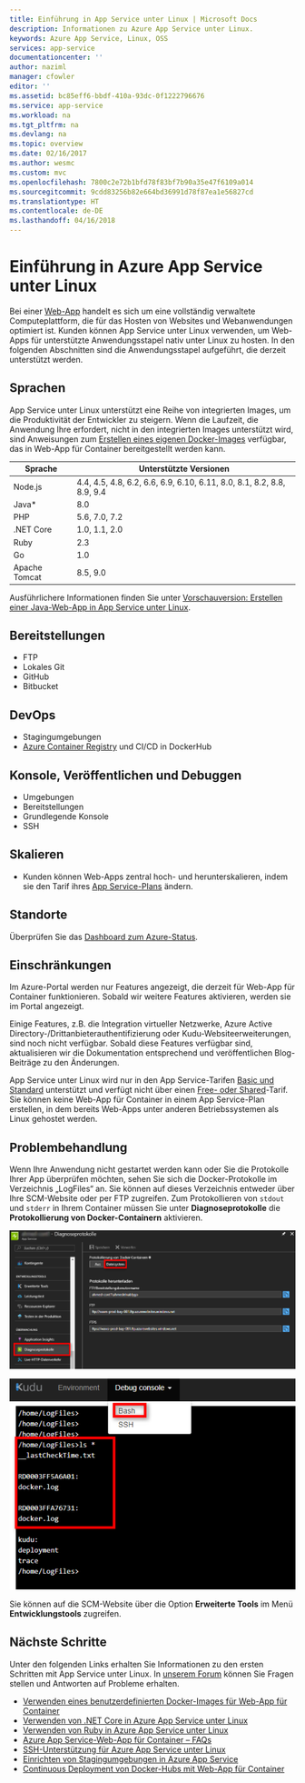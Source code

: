 ```yaml
---
title: Einführung in App Service unter Linux | Microsoft Docs
description: Informationen zu Azure App Service unter Linux.
keywords: Azure App Service, Linux, OSS
services: app-service
documentationcenter: ''
author: naziml
manager: cfowler
editor: ''
ms.assetid: bc85eff6-bbdf-410a-93dc-0f1222796676
ms.service: app-service
ms.workload: na
ms.tgt_pltfrm: na
ms.devlang: na
ms.topic: overview
ms.date: 02/16/2017
ms.author: wesmc
ms.custom: mvc
ms.openlocfilehash: 7800c2e72b1bfd78f83bf7b90a35e47f6109a014
ms.sourcegitcommit: 9cdd83256b82e664bd36991d78f87ea1e56827cd
ms.translationtype: HT
ms.contentlocale: de-DE
ms.lasthandoff: 04/16/2018
---
```

# <a name="introduction-to-azure-app-service-on-linux"></a>Einführung in Azure App Service unter Linux

Bei einer [Web-App](../app-service-web-overview.md) handelt es sich um eine vollständig verwaltete Computeplattform, die für das Hosten von Websites und Webanwendungen optimiert ist. Kunden können App Service unter Linux verwenden, um Web-Apps für unterstützte Anwendungsstapel nativ unter Linux zu hosten. In den folgenden Abschnitten sind die Anwendungsstapel aufgeführt, die derzeit unterstützt werden.

## <a name="languages"></a>Sprachen

App Service unter Linux unterstützt eine Reihe von integrierten Images, um die Produktivität der Entwickler zu steigern. Wenn die Laufzeit, die Anwendung Ihre erfordert, nicht in den integrierten Images unterstützt wird, sind Anweisungen zum [Erstellen eines eigenen Docker-Images](tutorial-custom-docker-image.md) verfügbar, das in Web-App für Container bereitgestellt werden kann.

| Sprache | Unterstützte Versionen |
|---|---|
| Node.js | 4.4, 4.5, 4.8, 6.2, 6.6, 6.9, 6.10, 6.11, 8.0, 8.1, 8.2, 8.8, 8.9, 9.4 |
| Java* | 8.0 |
| PHP | 5.6, 7.0, 7.2 |
| .NET Core | 1.0, 1.1, 2.0 |
| Ruby | 2.3 |
| Go | 1.0 |
| Apache Tomcat | 8.5, 9.0 |

Ausführlichere Informationen finden Sie unter [Vorschauversion: Erstellen einer Java-Web-App in App Service unter Linux](https://docs.microsoft.com/en-us/azure/app-service/containers/quickstart-java).

## <a name="deployments"></a>Bereitstellungen

* FTP
* Lokales Git
* GitHub
* Bitbucket

## <a name="devops"></a>DevOps

* Stagingumgebungen
* [Azure Container Registry](https://docs.microsoft.com/azure/container-registry/container-registry-intro) und CI/CD in DockerHub

## <a name="console-publishing-and-debugging"></a>Konsole, Veröffentlichen und Debuggen

* Umgebungen
* Bereitstellungen
* Grundlegende Konsole
* SSH

## <a name="scaling"></a>Skalieren

* Kunden können Web-Apps zentral hoch- und herunterskalieren, indem sie den Tarif ihres [App Service-Plans](https://docs.microsoft.com/azure/app-service/azure-web-sites-web-hosting-plans-in-depth-overview?toc=%2fazure%2fapp-service-web%2ftoc.json) ändern.

## <a name="locations"></a>Standorte

Überprüfen Sie das [Dashboard zum Azure-Status](https://azure.microsoft.com/status).

## <a name="limitations"></a>Einschränkungen

Im Azure-Portal werden nur Features angezeigt, die derzeit für Web-App für Container funktionieren. Sobald wir weitere Features aktivieren, werden sie im Portal angezeigt.

Einige Features, z.B. die Integration virtueller Netzwerke, Azure Active Directory-/Drittanbieterauthentifizierung oder Kudu-Websiteerweiterungen, sind noch nicht verfügbar. Sobald diese Features verfügbar sind, aktualisieren wir die Dokumentation entsprechend und veröffentlichen Blog-Beiträge zu den Änderungen.

App Service unter Linux wird nur in den App Service-Tarifen [Basic und Standard](https://azure.microsoft.com/pricing/details/app-service/plans/) unterstützt und verfügt nicht über einen [Free- oder Shared](https://azure.microsoft.com/pricing/details/app-service/plans/)-Tarif. Sie können keine Web-App für Container in einem App Service-Plan erstellen, in dem bereits Web-Apps unter anderen Betriebssystemen als Linux gehostet werden.

## <a name="troubleshooting"></a>Problembehandlung

Wenn Ihre Anwendung nicht gestartet werden kann oder Sie die Protokolle Ihrer App überprüfen möchten, sehen Sie sich die Docker-Protokolle im Verzeichnis „LogFiles“ an. Sie können auf dieses Verzeichnis entweder über Ihre SCM-Website oder per FTP zugreifen.
Zum Protokollieren von `stdout` und `stderr` in Ihrem Container müssen Sie unter **Diagnoseprotokolle** die **Protokollierung von Docker-Containern** aktivieren.

![Aktivieren der Protokollierung][2]

![Verwenden von Kudu zum Anzeigen von Docker-Protokollen][1]

Sie können auf die SCM-Website über die Option **Erweiterte Tools** im Menü **Entwicklungstools** zugreifen.

## <a name="next-steps"></a>Nächste Schritte

Unter den folgenden Links erhalten Sie Informationen zu den ersten Schritten mit App Service unter Linux. In [unserem Forum](https://social.msdn.microsoft.com/forums/azure/home?forum=windowsazurewebsitespreview) können Sie Fragen stellen und Antworten auf Probleme erhalten.

* [Verwenden eines benutzerdefinierten Docker-Images für Web-App für Container](quickstart-docker-go.md)
* [Verwenden von .NET Core in Azure App Service unter Linux](quickstart-dotnetcore.md)
* [Verwenden von Ruby in Azure App Service unter Linux](quickstart-ruby.md)
* [Azure App Service-Web-App für Container – FAQs](app-service-linux-faq.md)
* [SSH-Unterstützung für Azure App Service unter Linux](app-service-linux-ssh-support.md)
* [Einrichten von Stagingumgebungen in Azure App Service](../../app-service/web-sites-staged-publishing.md?toc=%2fazure%2fapp-service%2fcontainers%2ftoc.json)
* [Continuous Deployment von Docker-Hubs mit Web-App für Container](./app-service-linux-ci-cd.md)

<!--Image references-->
[1]: ./media/app-service-linux-intro/kudu-docker-logs.png
[2]: ./media/app-service-linux-intro/logging.png
